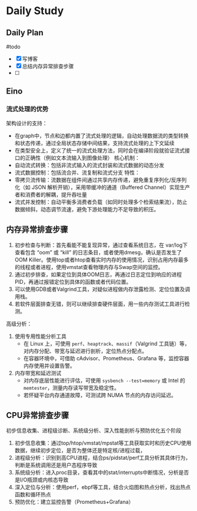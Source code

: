 # Daily Study
## Daily Plan
#todo
- [x] 写博客
- [x] 总结内存异常排查步骤
- [ ] 
## Eino
### 流式处理的优势
架构设计的支持：
- 在graph中，节点和边都内置了流式处理的逻辑，自动处理数据流的类型转换和状态传递，通过全局状态存储中间结果，支持流式处理的上下文延续
- 在类型安全上，定义了统一的流式处理方法，同时会在编译阶段就验证流式接口的正确性（例如文本流输入到图像处理）
核心机制：
- 自动流式转换：包括非流式输入的流式封装和流式数据的动态分发
- 流式数据控制：包括流合并、流复制和流式分支
特性：
- 零拷贝流传输：流数据在组件间通过共享内存传递，避免重复序列化/反序列化（如 JSON 解析开销），采用带缓冲的通道（Buffered Channel）实现生产者和消费者的解耦，提升吞吐量
- 流式并发控制：自动平衡多消费者负载（如同时处理多个检索结果流），防止数据倾斜，动态调节流速，避免下游处理能力不足导致的积压。

## 内存异常排查步骤

1. 初步检查与判断：首先看能不能复现异常，通过查看系统日志，在 var/log下查看包含 “oom” 或 “kill” 的日志条目，或者使用dmesg，确认是否发生了OOM Killer。使用top或者htop查看实时内存的使用情况，识别占用内存最多的线程或者进程，使用vmstat查看物理内存与Swap空间的监控。
2. 通过初步排查，如果定位到具体OOM日志，再通过日志定位到响应的进程PID，再通过报错定位到具体的函数或者代码位置。
3. 可以使用GDB或者Valgrind工具，对疑似进程做内存泄露检测、定位位置及调用栈。
4. 若软件层面排查无错，则可以继续排查硬件层面，用一些内存测试工具进行检测。

高级分析：
1. 使用专用性能分析工具
	- 在 Linux 上，可使用 `perf`、`heaptrack`、`massif`（Valgrind 工具链）等，对内存分配、带宽与延迟进行剖析，定位热点分配点。
	- 在容器环境中，可借助 cAdvisor、Prometheus、Grafana 等，监控容器内存使用并设置告警。
2. 内存带宽和延迟测试
	- 对内存底层性能进行评估，可使用 `sysbench --test=memory` 或 Intel 的 `memtester`，测量内存读写带宽及稳定性。
	- 若怀疑平台内存通道故障，可测试跨 NUMA 节点的内存访问延迟。

## CPU异常排查步骤
初步信息收集、进程级诊断、系统级分析、深入性能剖析与预防优化五个阶段

1. 初步信息收集：通过top/htop/vmstat/mpstat等工具获取实时和历史CPU使用数据，继续初步定位，是否为整体还是特定核/进程过载，
2. 进程级分析：识别到高CPU进程，结合ps/pidstat/perf工具分析其具体行为，判断是系统调用还是用户态程序导致
3. 系统级分析：进入proc目录，查看其中的stat/interrupts中断情况，分析是否是I/O瓶颈或内核态导致
4. 深入定位与分析：使用perf，ebpf等工具，结合火焰图和热点分析，找出热点函数和循环热点
5. 预防优化：建立监控告警（Prometheus+Grafana）




